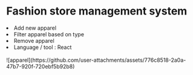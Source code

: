 <h1>Fashion store management system</h1>
<li>Add new apparel</li>
<li>Filter apparel based on type</li>
<li>Remove apparel</li>
<li>Language / tool : React</li>
<br/>
![apparel](https://github.com/user-attachments/assets/776c8518-2a0a-47b7-920f-720ebf5b92b8)
